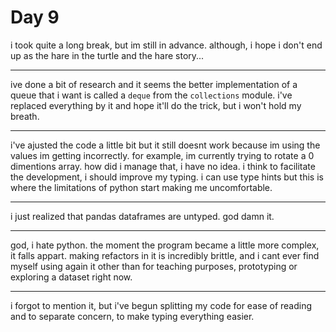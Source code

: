# Day 9

i took quite a long break, but im still in advance. although, i hope i don't end up as the hare in the turtle and the hare story...

---

ive done a bit of research and it seems the better implementation of a queue that i want is called a `deque` from the `collections` module. i've replaced everything by it and hope it'll do the trick, but i won't hold my breath.

---

i've ajusted the code a little bit but it still doesnt work because im using the values im getting incorrectly. for example, im currently trying to rotate a 0 dimentions array. how did i manage that, i have no idea.
i think to facilitate the development, i should improve my typing. i can use type hints but this is where the limitations of python start making me uncomfortable.

---

i just realized that pandas dataframes are untyped. god damn it.

---

god, i hate python. the moment the program became a little more complex, it falls appart. making refactors in it is incredibly brittle, and i cant ever find myself using again it other than for teaching purposes, prototyping or exploring a dataset right now.

---

i forgot to mention it, but i've begun splitting my code for ease of reading and to separate concern, to make typing everything easier.

